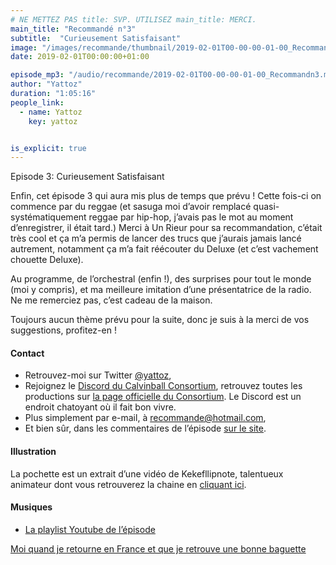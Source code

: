 ```yaml
---
# NE METTEZ PAS title: SVP. UTILISEZ main_title: MERCI.
main_title: "Recommandé n°3"
subtitle:  "Curieusement Satisfaisant"
image: "/images/recommande/thumbnail/2019-02-01T00-00-00-01-00_Recommandn3.jpg"
date: 2019-02-01T00:00:00+01:00

episode_mp3: "/audio/recommande/2019-02-01T00-00-00-01-00_Recommandn3.mp3"
author: "Yattoz"
duration: "1:05:16"
people_link: 
  - name: Yattoz
    key: yattoz


is_explicit: true
---
```


<PodcastHeader/>

<!-- ECRIRE LA DESCRIPTION DE L'EPISODE SOUS CETTE LIGNE -->


 Episode 3: Curieusement Satisfaisant 

<p>Enfin, cet épisode 3 qui aura mis plus de temps que prévu ! Cette fois-ci on commence par du reggae (et sasuga moi d’avoir remplacé quasi-systématiquement reggae par hip-hop, j’avais pas le mot au moment d’enregistrer, il était tard.) Merci à Un Rieur pour sa recommandation, c’était très cool et ça m’a permis de lancer des trucs que j’aurais jamais lancé autrement, notamment ça m’a fait réécouter du Deluxe (et c’est vachement chouette Deluxe).</p>

<p>Au programme, de l’orchestral (enfin !), des surprises pour tout le monde (moi y compris), et ma meilleure imitation d’une présentatrice de la radio. Ne me remerciez pas, c’est cadeau de la maison.</p>

<p>Toujours aucun thème prévu pour la suite, donc je suis à la merci de vos suggestions, profitez-en !</p>

<h4>Contact</h4>

<ul>
  <li>Retrouvez-moi sur Twitter <a href="https://twitter.com/yattoz" rel="nofollow">@yattoz</a>,</li>
  <li>Rejoignez le <a href="https://discord.gg/4RnA9v7" rel="nofollow">Discord du Calvinball Consortium</a>, retrouvez toutes les productions sur <a href="https://calvinballradio.wordpress.com/" rel="nofollow">la page officielle du Consortium</a>. Le Discord est un endroit chatoyant où il fait bon vivre.</li>
  <li>Plus simplement par e-mail, à <a href="mailto:recommande@hotmail.com" rel="nofollow">recommande@hotmail.com</a>,</li>
  <li>Et bien sûr, dans les commentaires de l’épisode <a href="https://recommande.duckdns.org" rel="nofollow">sur le site</a>.</li>
</ul>

<h4>Illustration</h4>

<p>La pochette est un extrait d’une vidéo de Kekefllipnote, talentueux animateur dont vous retrouverez la chaine en <a href="https://www.youtube.com/user/kekeflipnote" rel="nofollow">cliquant ici</a>.</p>

<h4>Musiques</h4>

<ul>
  <li><a href="https://www.youtube.com/playlist?list=PLNjXbZkItxtb5LiTNbxJ1N-MLvGWIuXLW" rel="nofollow">La playlist Youtube de l’épisode</a></li>
</ul>

<p><a href="https://www.youtube.com/watch?v=x0ZfwSQDLK0" rel="nofollow">Moi quand je retourne en France et que je retrouve une bonne baguette</a></p>


